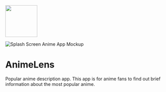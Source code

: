 
<img src="https://github.com/user-attachments/assets/fddbdce8-35c5-4682-87fe-e720c0752ac9" width="100" height="100" />

![Splash Screen Anime App Mockup](https://github.com/user-attachments/assets/b73755d3-6dab-4207-a579-ff2383ae724a)

<div></div>
<div></div>
<h1>AnimeLens</h1>
<div></div>
<div></div>
Popular anime description app. This app is for anime fans to find out brief information about the most popular anime.
 
 
 
